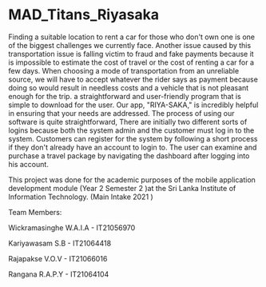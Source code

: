 # MAD_Titans_Riyasaka

Finding a suitable location to rent a car for those who don't own one is one of the biggest challenges we currently face. Another issue caused by this transportation issue is falling victim to fraud and fake payments because it is impossible to estimate the cost of travel or the cost of renting a car for a few days. When choosing a mode of transportation from an unreliable source, we will have to accept whatever the rider says as payment because doing so would result in needless costs and a vehicle that is not pleasant enough for the trip.
a straightforward and user-friendly program that is simple to download for the user. Our app, "RIYA-SAKA," is incredibly helpful in ensuring that your needs are addressed. The process of using our software is quite straightforward, There are initially two different sorts of logins because both the system admin and the customer must log in to the system. Customers can register for the system by following a short process if they don't already have an account to login to. The user can examine and purchase a travel package by navigating the dashboard after logging into his account.


This project was done for the academic purposes of the mobile application 
development module (Year 2 Semester 2 )at the Sri Lanka Institute of Information 
Technology. (Main Intake 2021 )

Team Members:

Wickramasinghe W.A.I.A - IT21056970

Kariyawasam S.B - IT21064418

Rajapakse V.O.V - IT21066016

Rangana R.A.P.Y - IT21064104
